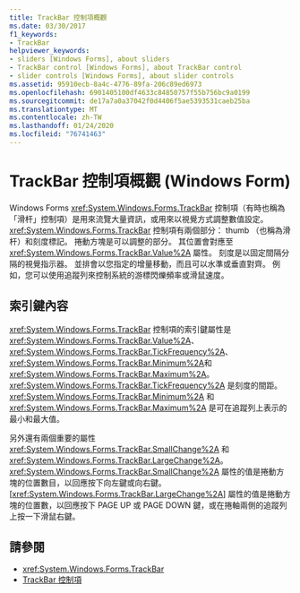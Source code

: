 ```yaml
---
title: TrackBar 控制項概觀
ms.date: 03/30/2017
f1_keywords:
- TrackBar
helpviewer_keywords:
- sliders [Windows Forms], about sliders
- TrackBar control [Windows Forms], about TrackBar control
- slider controls [Windows Forms], about slider controls
ms.assetid: 95910ecb-8a4c-4776-89fa-206c89ed6973
ms.openlocfilehash: 6901405100df4633c84850757f55b756bc9a0199
ms.sourcegitcommit: de17a7a0a37042f0d4406f5ae5393531caeb25ba
ms.translationtype: MT
ms.contentlocale: zh-TW
ms.lasthandoff: 01/24/2020
ms.locfileid: "76741463"
---
```

# <a name="trackbar-control-overview-windows-forms"></a>TrackBar 控制項概觀 (Windows Form)
Windows Forms <xref:System.Windows.Forms.TrackBar> 控制項（有時也稱為「滑杆」控制項）是用來流覽大量資訊，或用來以視覺方式調整數值設定。 <xref:System.Windows.Forms.TrackBar> 控制項有兩個部分： thumb （也稱為滑杆）和刻度標記。 捲動方塊是可以調整的部分。 其位置會對應至 <xref:System.Windows.Forms.TrackBar.Value%2A> 屬性。 刻度是以固定間隔分隔的視覺指示器。 並排會以您指定的增量移動，而且可以水準或垂直對齊。 例如，您可以使用追蹤列來控制系統的游標閃爍頻率或滑鼠速度。  
  
## <a name="key-properties"></a>索引鍵內容  
 <xref:System.Windows.Forms.TrackBar> 控制項的索引鍵屬性是 <xref:System.Windows.Forms.TrackBar.Value%2A>、<xref:System.Windows.Forms.TrackBar.TickFrequency%2A>、<xref:System.Windows.Forms.TrackBar.Minimum%2A>和 <xref:System.Windows.Forms.TrackBar.Maximum%2A>。 <xref:System.Windows.Forms.TrackBar.TickFrequency%2A> 是刻度的間距。 <xref:System.Windows.Forms.TrackBar.Minimum%2A> 和 <xref:System.Windows.Forms.TrackBar.Maximum%2A> 是可在追蹤列上表示的最小和最大值。  
  
 另外還有兩個重要的屬性 <xref:System.Windows.Forms.TrackBar.SmallChange%2A> 和 <xref:System.Windows.Forms.TrackBar.LargeChange%2A>。 <xref:System.Windows.Forms.TrackBar.SmallChange%2A> 屬性的值是捲動方塊的位置數目，以回應按下向左鍵或向右鍵。 [<xref:System.Windows.Forms.TrackBar.LargeChange%2A>] 屬性的值是捲動方塊的位置數，以回應按下 PAGE UP 或 PAGE DOWN 鍵，或在捲軸兩側的追蹤列上按一下滑鼠右鍵。  
  
## <a name="see-also"></a>請參閱

- <xref:System.Windows.Forms.TrackBar>
- [TrackBar 控制項](trackbar-control-windows-forms.md)
